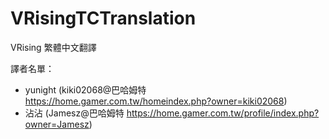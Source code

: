 # VRisingTCTranslation

VRising 繁體中文翻譯

譯者名單：
- yunight (kiki02068@巴哈姆特 https://home.gamer.com.tw/homeindex.php?owner=kiki02068)
- 沾沾 (Jamesz@巴哈姆特 https://home.gamer.com.tw/profile/index.php?owner=Jamesz)
